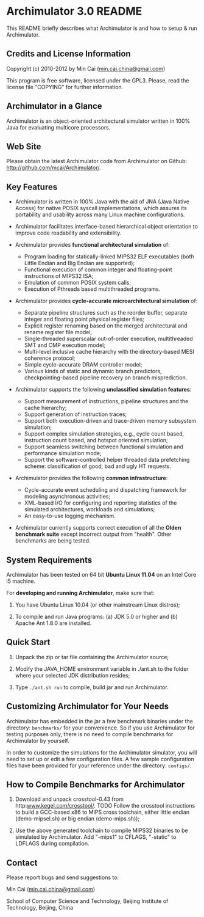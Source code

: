 Archimulator 3.0 README
========

This README briefly describes what Archimulator is and how to setup & run Archimulator.

Credits and License Information
------------------

Copyright (c) 2010-2012 by Min Cai (<min.cai.china@gmail.com>)

This program is free software, licensed under the GPL3.
Please, read the license file "COPYING" for further information.

Archimulator in a Glance
------------------

Archimulator is an object-oriented architectural simulator written in 100% Java for evaluating multicore processors.

Web Site
------------------

Please obtain the latest Archimulator code from Archimulator on Github: http://github.com/mcai/Archimulator/.

Key Features
------------------

- Archimulator is written in 100% Java with the aid of JNA (Java Native Access) for native POSIX syscall implementations,
  which assures its portability and usability across many Linux machine configurations.

- Archimulator facilitates interface-based hierarchical object orientation to improve code readability and extensibility.

- Archimulator provides **functional architectural simulation** of:
	- Program loading for statically-linked MIPS32 ELF executables (both Little Endian and Big Endian are supported);
	- Functional execution of common integer and floating-point instructions of MIPS32 ISA;
	- Emulation of common POSIX system calls;
	- Execution of Pthreads based multithreaded programs.

- Archimulator provides **cycle-accurate microarchitectural simulation** of:
	- Separate pipeline structures such as the reorder buffer, separate integer and floating point physical register files;
	- Explicit register renaming based on the merged architectural and rename register file model;
	- Single-threaded superscalar out-of-order execution, multithreaded SMT and CMP execution model;
	- Multi-level inclusive cache hierarchy with the directory-based MESI coherence protocol;
	- Simple cycle-accurate DRAM controller model;
	- Various kinds of static and dynamic branch predictors, checkpointing-based pipeline recovery on branch misprediction.

- Archimulator supports the following **unclassified simulation features**:
	- Support measurement of instructions, pipeline structures and the cache hierarchy;
	- Support generation of instruction traces;
	- Support both execution-driven and trace-driven memory subsystem simulation;
	- Support complex simulation strategies, e.g., cycle count based, instruction count based, and hotspot oriented simulation;
	- Support seamless switching between functional simulation and performance simulation mode;
	- Support the software-controlled helper threaded data prefetching scheme: classification of good, bad and ugly HT requests.

- Archimulator provides the following **common infrastructure**:
	- Cycle-accurate event scheduling and dispatching framework for modeling asynchronous activities;
	- XML-based I/O for configuring and reporting statistics of the simulated architectures, workloads and simulations;
	- An easy-to-use logging mechanism.

- Archimulator currently supports correct execution of all the **Olden benchmark suite** except incorrect output from "health".
  Other benchmarks are being tested.

System Requirements
------------------

Archimulator has been tested on 64 bit **Ubuntu Linux 11.04** on an Intel Core i5 machine.

For **developing and running Archimulator**, make sure that:

1. You have Ubuntu Linux 10.04 (or other mainstream Linux distros);

2. To compile and run Java programs: (a) JDK 5.0 or higher and (b) Apache Ant 1.8.0 are installed.

Quick Start
------------------

1. Unpack the zip or tar file containing the Archimulator source;

2. Modify the JAVA_HOME environment variable in ./ant.sh to the folder where your selected JDK distribution resides;

3. Type `./ant.sh run` to compile, build jar and run Archimulator.

Customizing Archimulator for Your Needs
------------------

Archimulator has embedded in the jar a few benchmark binaries under the directory: `benchmarks/` for your convenience.
So if you use Archimulator for testing purposes only, there is no need to compile benchmarks for Archimulator by yourself.

In order to customize the simulations for the Archimulator simulator, you will need to set up or edit a few configuration files.
A few sample configuration files have been provided for your reference under the directory: `configs/`.

How to Compile Benchmarks for Archimulator
------------------

1. Download and unpack crosstool-0.43 from http:www.kegel.com/crosstool/. TODO
   Follow the crosstool instructions to build a GCC-based x86 to MIPS cross toolchain, either little endian (demo-mipsel.sh) or big endian (demo-mips.sh));

2. Use the above generated toolchain to compile MIPS32 binaries to be simulated by Archimulator.
   Add "-mips1" to CFLAGS, "-static" to LDFLAGS during compilation.

Contact
------------------

Please report bugs and send suggestions to:

Min Cai (<min.cai.china@gmail.com>)

School of Computer Science and Technology, Beijing Institute of Technology, Beijing, China
